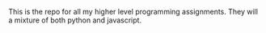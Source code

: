 This is the repo for all my higher level programming assignments.
They will a mixture of both python and javascript.

